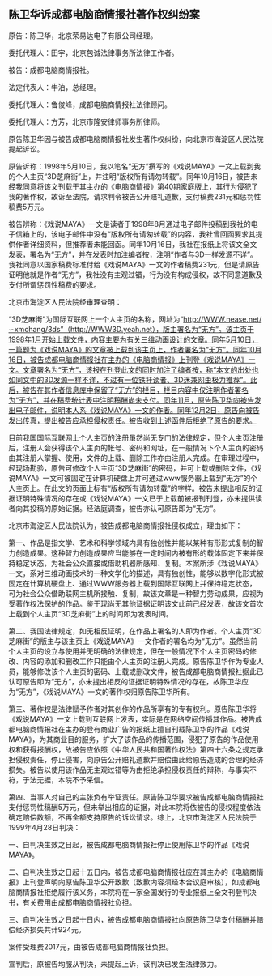## 陈卫华诉成都电脑商情报社著作权纠纷案

原告：陈卫华，北京荣易达电子有限公司经理。

委托代理人：田宇，北京包诚法律事务所法律工作者。

被告：成都电脑商情报社。

法定代表人：牛泊，总经理。

委托代理人：鲁俊峰，成都电脑商情报社法律顾问。

委托代理人：方芳，北京市隆安律师事务所律师。

原告陈卫华因与被告成都电脑商情报社发生著作权纠纷，向北京市海淀区人民法院提起诉讼。

原告诉称：1998年5月10日，我以笔名“无方”撰写的《戏说MAYA》一文上载到我的个人主页“3D芝麻街”上，并注明“版权所有请勿转载”。同年10月16日，被告未经我同意将该文刊载于其主办的《电脑商情报》第40期家庭版上，其行为侵犯了我的著作权，故诉至法院，请求判令被告公开赔礼道歉，支付稿费231元和惩罚性稿费5万元。

被告辨称：《戏说MAYA》一文是读者于1998年8月通过电子邮件投稿到我社的电子信箱上的，该电子邮件中没有“版权所有请匆转载”的内容，我社曾回函要求其提供作者详细资料，但推荐者未能回函。同年10月16日，我社在报纸上将该文全文发表，署名为“无方”，并在发表时加注编者按，注明“作者与3D一样发源不详”。我社同意以国家稿费标准付给《戏说MAYA》一文的作者稿费231元，但是请原告证明他就是作者“无方”，我社没有主观过错，行为没有构成侵权，故不同意道歉及支付所谓惩罚性稿费的要求。

北京市海淀区人民法院经审理查明：

“3D芝麻街”为国际互联网上一个人主页的名称，网址为“http://WWW.nease.net/∽xmchang/3ds”（http://WWW3D.yeah.net），版主署名为“无方”。该主页于1998年1月开始上载文件，内容主要为有关三维动画设计的文章。同年5月10日，一篇题为《戏说MAYA》的文章被上载到该主页上，作者署名为“无方”。同年10月16日，被告成都电脑商情报社在主办的《电脑商情报》上刊登《戏说MAYA》一文。文章署名为“无方”，该报在刊登此文的同时加注了编者按，称“本文的出处也如同文中的3D发源一样不详，不过有一位铁杆读者、3D迷兼网虫极力推荐”。此后，被告在其作者信息库中保留了“无方”的栏目，栏目内容中仅注明作者署名为“无方”，并在稿费统计表中注明稿酬尚未支付。同年11月，原告陈卫华向被告发出电子邮件，说明本人系《戏说MAYA》一文的作者。同年12月2日，原告向被告发出传真，提出被告应承担侵权责任。被告收到上述函件后拒绝了原告的要求。

目前我国国际互联网上个人主页的注册虽然尚无专门的法律规定，但个人主页注册后，注册人会获得该个人主页的帐号、密码和网址，在一般情况下个人主页的密码由其注册人掌握、使用，文件的上载、删除工作亦由注册人完成。在审理过程中，经现场勘验，原告可修改个人主页“3D芝麻街”的密码，并可上载或删除文件，《戏说MAYA》一文可被固定在计算机硬盘上并可通过www服务器上载到“无方”的个人主页上。在此文的页面上标有“版权所有请勿转载”的字样。被告未提出相反的证据证明特殊情况的存在或《戏说MAYA》一文已于上载前被报刊刊登，亦未提供读者向其投稿的原始证据。经法庭调查，被告亦认可原告即为“无方”。

北京市海淀区人民法院认为，被告成都电脑商情报社侵权成立，理由如下：

第一、作品是指文学、艺术和科学领域内具有独创性并能以某种有形形式复制的智力创造成果。这种智力创造成果应当能够在一定时间内被有形的载体固定下来并保持稳定状态，为社会公众直接或借助机器所感知、复制。本案所涉《戏说MAYA》一文，系对三维动画技术的一种文学化的描述，具有独创性，能够以数字化形式被固定在计算机硬盘上、通过WWW服务器上载到国际互联网上并保持稳定状态，可为社会公众借助联网主机所接触、复制，故该文章是一种智力劳动成果，应视为受著作权法保护的作品。鉴于现尚无其他证据证明该文此前己经发表，故该文首次上载到个人主页“3D芝麻街”上的时间即为发表时间。

第二、我国法律规定，如无相反证明，在作品上署名的人即为作者。个人主页“3D芝麻街”的版主与该主页上《戏说MAYA》一文作者的署名均为“无方”。虽然当前个人主页的设立与使用并无明确的法律规定，但在一般情况下个人主页密码的修改、内容的添加和删改工作只能由个人主页的注册人完成。原告陈卫华作为专业人员，能够修改该个人主页的密码、上载或删改文件，被告成都电脑商情报社据此已认可原告即为“无方”，亦未提出相反的证据证明特殊情况的存在，故陈卫华应为“无方”，《戏说MAYA》一文的著作权归原告陈卫华所有。

第三、著作权是法律赋予作者对其创作的作品所享有的专有权利。原告陈卫华将《戏说MAYA》一文上载到互联网上发表，实际是在网络空间传播其作品。被告成都电脑商情报社在主办的登有商业广告的报纸上擅自刊载陈卫华的作品《戏说MAYA》，为其商业目的服务，扩大了该作品的传播范围，侵犯了原告的作品使用权和获得报酬权，故被告应依照《中华人民共和国著作权法》第四十六条之规定承担侵权责任，停止侵害，向原告公开赔礼道歉并赔偿由此给原告造成的合理的经济损失。被告以使用该作品无主观过错等为由拒绝承担侵权责任的辩称，与事实不符，于法无据，本院不予采信。

第四、当事人对自己的主张负有举证责任。原告陈卫华要求被告成都电脑商情报社支付惩罚性稿酬5万元，但未举出相应的证据，对此本院将依被告的侵权程度依法确定赔偿数额，不再全额支持原告的诉讼请求。综上，北京市海淀区人民法院于1999年4月28日判决：

一、自判决生效之日起，被告成都电脑商情报社停止使用陈卫华的作品《戏说MAYA》。

二、自判决生效之日起十五日内，被告成都电脑商情报社应在其主办的《电脑商情报》上刊登声明向原告陈卫华公开致歉（致歉内容须经本合议庭审核），如成都电脑商情报社拒绝履行该义务，本院将在一家全国发行的专业报纸上全文刊登判决书，有关费用由成都电脑商情报社负担。

三、自判决生效之日起十日内，被告成都电脑商情报社向原告陈卫华支付稿酬并赔偿经济损失共计924元。

案件受理费2017元，由被告成都电脑商情报社负担。

宣判后，原被告均服从判决，未提起上诉，该判决已发生法律效力。

